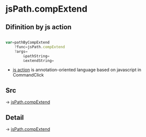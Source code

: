 # jsPath.compExtend

## Difinition by js action

```js.js

var=pathByCompExtend
	?func=jsPath.compExtend
	?args=
		&pathString=
		&extendString=
```

- [js action]() is annotation-oriented language based on javascript in CommandClick

## Src

-> [jsPath.compExtend](https://github.com/puutaro/CommandClick/blob/master/app/src/main/java/com/puutaro/commandclick/fragment_lib/terminal_fragment/js_interface/JsPath.kt#L27)

## Detail

-> [jsPath.compExtend](https://github.com/puutaro/CommandClick/blob/master/md/developer/js_interface/details/JsPath/compExtend.md)
